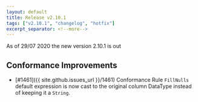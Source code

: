 ```yaml
---
layout: default
title: Release v2.10.1
tags: ["v2.10.1", "changelog", "hotfix"]
excerpt_separator: <!--more-->
---
```


As of 29/07 2020 the new version 2.10.1 is out
<!--more-->

## Conformance Improvements

- [#1461]({{ site.github.issues_url }}/1461) Conformance Rule `FillNulls` default expression is now cast to the original column DataType instead of keeping it a `String`.
